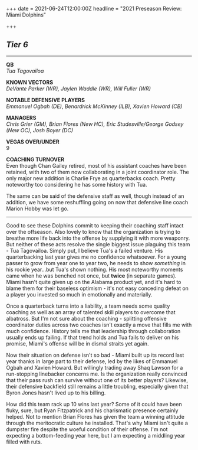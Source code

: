 +++
date = 2021-06-24T12:00:00Z
headline = "2021 Preseason Review: Miami Dolphins"

+++
## **_Tier 6_**

***

**QB**  
_Tua Tagovailoa_

**KNOWN VECTORS**  
_DeVante Parker (WR), Jaylen Waddle (WR), Will Fuller (WR)_

**NOTABLE DEFENSIVE PLAYERS**  
_Emmanuel Ogbah (DE)_, _Benardrick McKinney (ILB), Xavien Howard (CB)_

**MANAGERS**  
_Chris Grier (GM), Brian Flores (New HC), Eric Studesville/George Godsey (New OC), Josh Boyer (DC)_

**VEGAS OVER/UNDER**  
9

**COACHING TURNOVER**  
Even though Chan Gailey retired, most of his assistant coaches have been retained, with two of them now collaborating in a joint coordinator role. The only major new addition is Charlie Frye as quarterbacks coach. Pretty noteworthy too considering he has some history with Tua.

The same can be said of the defensive staff as well, though instead of an addition, we have some reshuffling going on now that defensive line coach Marion Hobby was let go.

***

Good to see these Dolphins commit to keeping their coaching staff intact over the offseason. Also lovely to know that the organization is trying to breathe more life back into the offense by supplying it with more weaponry. But neither of these acts resolve the single biggest issue plaguing this team - Tua Tagovailoa. Simply put, I believe Tua's a failed venture. His quarterbacking last year gives me no confidence whatsoever. For a young passer to grow from year one to year two, he needs to show _something_ in his rookie year...but Tua's shown nothing. His most noteworthy moments came when he was benched not once, but **twice** (in separate games). Miami hasn't quite given up on the Alabama product yet, and it's hard to blame them for their baseless optimism - it's not easy conceding defeat on a player you invested so much in emotionally and materially.

Once a quarterback turns into a liability, a team needs some quality coaching as well as an array of talented skill players to overcome that albatross. But I'm not sure about the coaching - splitting offensive coordinator duties across two coaches isn't exactly a move that fills me with much confidence. History tells me that leadership through collaboration usually ends up failing. If that trend holds and Tua fails to deliver on his promise, Miami's offense will be in dismal straits yet again.

Now their situation on defense isn't so bad - Miami built up its record last year thanks in large part to their defense, led by the likes of Emmanuel Ogbah and Xavien Howard. But willingly trading away Shaq Lawson for a run-stopping linebacker concerns me. Is the organization really convinced that their pass rush can survive without one of its better players? Likewise, their defensive backfield still remains a little troubling, especially given that Byron Jones hasn't lived up to his billing.

How did this team rack up 10 wins last year? Some of it could have been fluky, sure, but Ryan Fitzpatrick and his charismatic presence certainly helped. Not to mention Brian Flores has given the team a winning attitude through the meritocratic culture he installed. That's why Miami isn't quite a dumpster fire despite the woeful condition of their offense. I'm not expecting a bottom-feeding year here, but I am expecting a middling year filled with ruts.  